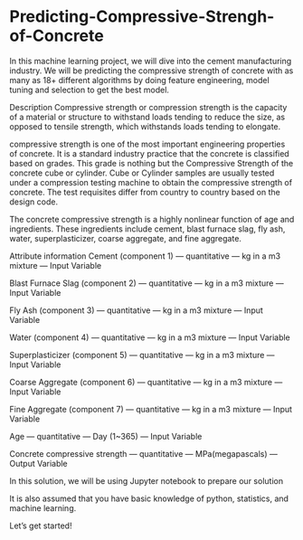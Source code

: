 # Predicting-Compressive-Strengh-of-Concrete

In this machine learning project, we will dive into the cement manufacturing industry. We will be predicting the compressive strength of concrete with as many as 18+ different algorithms by doing feature engineering, model tuning and selection to get the best model.



Description
Compressive strength or compression strength is the capacity of a material or structure to withstand loads tending to reduce the size, as opposed to tensile strength, which withstands loads tending to elongate.

compressive strength is one of the most important engineering properties of concrete. It is a standard industry practice that the concrete is classified based on grades. This grade is nothing but the Compressive Strength of the concrete cube or cylinder. Cube or Cylinder samples are usually tested under a compression testing machine to obtain the compressive strength of concrete. The test requisites differ from country to country based on the design code.

The concrete compressive strength is a highly nonlinear function of age and ingredients. These ingredients include cement, blast furnace slag, fly ash, water, superplasticizer, coarse aggregate, and fine aggregate.



Attribute information
Cement (component 1) — quantitative — kg in a m3 mixture — Input Variable

Blast Furnace Slag (component 2) — quantitative — kg in a m3 mixture — Input Variable

Fly Ash (component 3) — quantitative — kg in a m3 mixture — Input Variable

Water (component 4) — quantitative — kg in a m3 mixture — Input Variable

Superplasticizer (component 5) — quantitative — kg in a m3 mixture — Input Variable

Coarse Aggregate (component 6) — quantitative — kg in a m3 mixture — Input Variable

Fine Aggregate (component 7) — quantitative — kg in a m3 mixture — Input Variable

Age — quantitative — Day (1~365) — Input Variable

Concrete compressive strength — quantitative — MPa(megapascals) — Output Variable



In this solution, we will be using Jupyter notebook to prepare our solution

It is also assumed that you have basic knowledge of python, statistics, and machine learning.

Let’s get started!

